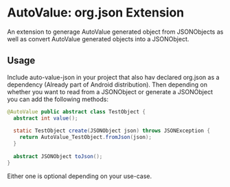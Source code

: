 # AutoValue: org.json Extension

An extension to generage AutoValue generated object from JSONObjects as well as convert AutoValue generated objects into a JSONObject.

## Usage

Include auto-value-json in your project that also hav declared org.json as a dependency (Already part of Android distribution).  Then depending on whether you want to read from a JSONObject or generate a JSONObject you can add the following methods:
```java
@AutoValue public abstract class TestObject {
  abstract int value();
  
  static TestObject create(JSONObject json) throws JSONException {
    return AutoValue_TestObject.fromJson(json);
  }
  
  abstract JSONObject toJson();
}
```
Either one is optional depending on your use-case.
